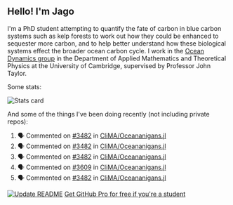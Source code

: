 ## Hello! I'm Jago

I'm a PhD student attempting to quantify the fate of carbon in blue carbon systems such as kelp forests to work out how they could be enhanced to sequester more carbon, and to help better understand how these biological systems effect the broader ocean carbon cycle. I work in the <a href="https://www.damtp.cam.ac.uk/user/jrt51/" class="emph">Ocean Dynamics group</a> in the Department of Applied Mathematics and Theoretical Physics at the University of Cambridge, supervised by Professor John Taylor.

Some stats:
<!--
![](https://raw.githubusercontent.com/jagoosw/jagoosw/main/profile-summary-card-output/nord_dark/0-profile-details.svg)
![](https://raw.githubusercontent.com/jagoosw/jagoosw/main/profile-summary-card-output/nord_dark/3-stats.svg)
![](https://raw.githubusercontent.com/jagoosw/jagoosw/main/profile-summary-card-output/nord_dark/4-productive-time.svg)
-->
![Stats card](https://github-readme-stats.vercel.app/api?username=jagoosw&count_private=true&show_icons=true&theme=transparent&hide_title=true&rank_icon=percentile&show=reviews)

And some of the things I've been doing recently (not including private repos):
<!--START_SECTION:activity-->
1. 🗣 Commented on [#3482](https://github.com/CliMA/Oceananigans.jl/pull/3482#issuecomment-2150059461) in [CliMA/Oceananigans.jl](https://github.com/CliMA/Oceananigans.jl)
2. 🗣 Commented on [#3482](https://github.com/CliMA/Oceananigans.jl/pull/3482#issuecomment-2147328364) in [CliMA/Oceananigans.jl](https://github.com/CliMA/Oceananigans.jl)
3. 🗣 Commented on [#3482](https://github.com/CliMA/Oceananigans.jl/pull/3482#issuecomment-2147261868) in [CliMA/Oceananigans.jl](https://github.com/CliMA/Oceananigans.jl)
4. 🗣 Commented on [#3609](https://github.com/CliMA/Oceananigans.jl/issues/3609#issuecomment-2139303855) in [CliMA/Oceananigans.jl](https://github.com/CliMA/Oceananigans.jl)
5. 🗣 Commented on [#3482](https://github.com/CliMA/Oceananigans.jl/pull/3482#issuecomment-2133028502) in [CliMA/Oceananigans.jl](https://github.com/CliMA/Oceananigans.jl)
<!--END_SECTION:activity-->


[![Update README](https://github.com/jagoosw/jagoosw/actions/workflows/update-readme.yml/badge.svg)](https://github.com/jagoosw/jagoosw/actions/workflows/update-readme.yml)
[Get GitHub Pro for free if you're a student](https://education.github.com/pack)

